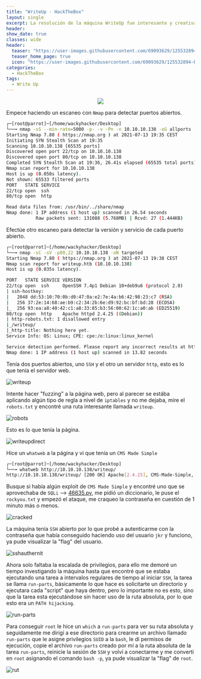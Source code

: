 ```yaml
---
title: "WriteUp - HackTheBox"
layout: single
excerpt: La resolución de la máquina WriteUp fue interesante y creativa, me gusto bastante más la escalada de privilegios.
header:
show_date: true
classes: wide
header:
  teaser: "https://user-images.githubusercontent.com/69093629/125532894-b6d0c83a-e9c0-49ac-ba98-b23179ec1a24.png"
  teaser_home_page: true
  icon: "https://user-images.githubusercontent.com/69093629/125532894-b6d0c83a-e9c0-49ac-ba98-b23179ec1a24.png"
categories:
  - HackTheBox
tags:
  - Write Up
---
```


<p align="center">
<img src="https://user-images.githubusercontent.com/69093629/125532894-b6d0c83a-e9c0-49ac-ba98-b23179ec1a24.png">
</p>

Empece haciendo un escaneo con `Nmap` para detectar puertos abiertos.

```bash
┌─[root@parrot]─[/home/wackyhacker/Desktop]
└──╼ nmap -sS --min-rate=5000 -p- -v -Pn -n 10.10.10.138 -oG allports
Starting Nmap 7.80 ( https://nmap.org ) at 2021-07-13 19:35 CEST
Initiating SYN Stealth Scan at 19:35
Scanning 10.10.10.138 [65535 ports]
Discovered open port 22/tcp on 10.10.10.138
Discovered open port 80/tcp on 10.10.10.138
Completed SYN Stealth Scan at 19:36, 26.41s elapsed (65535 total ports)
Nmap scan report for 10.10.10.138
Host is up (0.050s latency).
Not shown: 65533 filtered ports
PORT   STATE SERVICE
22/tcp open  ssh
80/tcp open  http

Read data files from: /usr/bin/../share/nmap
Nmap done: 1 IP address (1 host up) scanned in 26.54 seconds
           Raw packets sent: 131088 (5.768MB) | Rcvd: 27 (1.444KB)
```

Efectúe otro escaneo para detectar la versión y servicio de cada puerto abierto.

```bash
┌─[root@parrot]─[/home/wackyhacker/Desktop]
└──╼ nmap -sC -sV -p80,22 10.10.10.138 -oN targeted               
Starting Nmap 7.80 ( https://nmap.org ) at 2021-07-13 19:38 CEST
Nmap scan report for writeup.htb (10.10.10.138)
Host is up (0.035s latency).

PORT   STATE SERVICE VERSION
22/tcp open  ssh     OpenSSH 7.4p1 Debian 10+deb9u6 (protocol 2.0)
| ssh-hostkey: 
|   2048 dd:53:10:70:0b:d0:47:0a:e2:7e:4a:b6:42:98:23:c7 (RSA)
|   256 37:2e:14:68:ae:b9:c2:34:2b:6e:d9:92:bc:bf:bd:28 (ECDSA)
|_  256 93:ea:a8:40:42:c1:a8:33:85:b3:56:00:62:1c:a0:ab (ED25519)
80/tcp open  http    Apache httpd 2.4.25 ((Debian))
| http-robots.txt: 1 disallowed entry 
|_/writeup/
|_http-title: Nothing here yet.
Service Info: OS: Linux; CPE: cpe:/o:linux:linux_kernel

Service detection performed. Please report any incorrect results at https://nmap.org/submit/ .
Nmap done: 1 IP address (1 host up) scanned in 13.82 seconds
```

Tenía dos puertos abiertos, uno `SSH` y el otro un servidor `http`, esto es lo que tenía el servidor web.

![writeup](https://user-images.githubusercontent.com/69093629/125533140-f63d8e98-46fe-4528-bad9-90a57dd658c1.png)

Intente hacer "fuzzing" a la página web, pero al parecer se estába aplicando algún tipo de regla a nivel de `iptables` y no me dejaba, mire el `robots.txt` y encontré una ruta interesante llamada `writeup`.

![robots](https://user-images.githubusercontent.com/69093629/125533316-4d269329-3a31-404e-bb11-bc41d20eec05.png)

Esto es lo que tenía la página.

![writeupdirect](https://user-images.githubusercontent.com/69093629/125533359-27b6a29c-ed93-4ca4-a535-30928a714677.png)

Hice un `whatweb` a la página y vi que tenía un `CMS Made Simple`

```bash
┌─[root@parrot]─[/home/wackyhacker/Desktop]
└──╼ whatweb http://10.10.10.138/writeup/                                                                                                        
http://10.10.10.138/writeup/ [200 OK] Apache[2.4.25], CMS-Made-Simple, Cookies[CMSSESSID9d372ef93962], Country[RESERVED][ZZ], HTML5, HTTPServer[Debian Linux][Apache/2.4.25 (Debian)], IP[10.10.10.138], MetaGenerator[CMS Made Simple - Copyright (C) 2004-2019. All rights reserved.], Title[Home - writeup]
```

Busque si había algún exploit de `CMS Made Simple` y encontré uno que se aprovechaba de `SQLi` --> [46635.py](https://www.exploit-db.com/raw/46635), me pidió un diccionario, le puse el `rockyou.txt` y empezó el ataque, me craqueo la contraseña en cuestión de 1 minuto más o menos.

![cracked](https://user-images.githubusercontent.com/69093629/125533829-f855d278-eb09-4d3e-98bc-25423d5d7bf6.png)

La máquina tenía `SSH` abierto por lo que probé a autenticarme con la contraseña que había conseguido haciendo uso del usuario `jkr` y funciono, ya pude visualizar la "flag" del usuario.

![sshauthernit](https://user-images.githubusercontent.com/69093629/125534097-ebb44ca6-043a-4940-87e9-17d35dd9f64c.png)

Ahora solo faltaba la escalada de privilegios, para ello me demoré un tiempo investigando la máquina hasta que encontré que se estaba ejecutando una tarea a intervalos regulares de tiempo al iniciar `SSH`, la tarea se llama `run-parts`, básicamente lo que hace es solicitarte un directorio y ejecutara cada "script" que haya dentro, pero lo importante no es esto, sino que la tarea esta ejecutándose sin hacer uso de la ruta absoluta, por lo que esto era un `PATH hijacking`.

![run-parts](https://user-images.githubusercontent.com/69093629/125534498-d9360e31-b8e4-4f17-b76b-9b22d85c54dd.png)

Para conseguir `root` le hice un `which` a `run-parts` para ver su ruta absoluta y seguidamente me dirigí a ese directorio para crearme un archivo llamado `run-parts` que le asigne privilegios `SUID` a la `bash`, le di permisos de ejecución, copie el archivo `run-parts` creado por mí a la ruta absoluta de la tarea `run-parts`, reinicie la sesión de `SSH` y volví a conectarme y me converti en `root` asignando el comando `bash -p`, ya pude visualizar la "flag" de `root`.

![rut](https://user-images.githubusercontent.com/69093629/125535321-4d01621f-1e2f-43cc-a76b-d5b36673f0d8.jpg)



